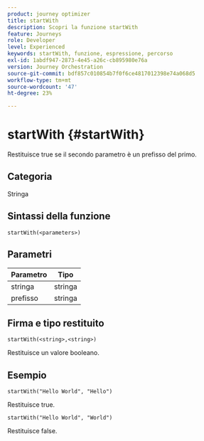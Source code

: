 ```yaml
---
product: journey optimizer
title: startWith
description: Scopri la funzione startWith
feature: Journeys
role: Developer
level: Experienced
keywords: startWith, funzione, espressione, percorso
exl-id: 1abdf947-2873-4e45-a26c-cb895980e76a
version: Journey Orchestration
source-git-commit: bdf857c010854b7f0f6ce4817012398e74a068d5
workflow-type: tm+mt
source-wordcount: '47'
ht-degree: 23%

---
```


# startWith {#startWith}

Restituisce true se il secondo parametro è un prefisso del primo.

## Categoria

Stringa

## Sintassi della funzione

`startWith(<parameters>)`

## Parametri

| Parametro | Tipo |
|-------------|--------|
| stringa | stringa |
| prefisso | stringa |

## Firma e tipo restituito

`startWith(<string>,<string>)`

Restituisce un valore booleano.

## Esempio

`startWith("Hello World", "Hello")`

Restituisce true.

`startWith("Hello World", "World")`

Restituisce false.
